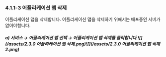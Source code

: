 ### 4.1.1-3 어플리케이션 맵 삭제

어플리케이션 맵을 삭제합니다. 어플리케이션 맵을 삭제하기 위해서는 배포중인 서버가 없어야합니다.

##### **a\)    서비스 **→** 어플리케이션 맵 선택 **→** 어플리케이션 맵 삭제를 클릭합니다.**![](/assets/2.3.0 어플리케이션 맵 삭제.png)![](/assets/2.3.0 어플리케이션 맵 삭제2.png)



